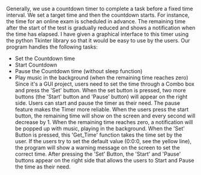 Generally, we use a countdown timer to complete a task before a fixed time interval. We set a target time and then the countdown starts. For instance, the time for an online exam is scheduled in advance. The remaining time after the start of the test is gradually reduced and shows a notification when the time has elapsed. I have given a graphical interface to this timer using the python Tkinter library so that it would be easy to use by the users.
Our program handles the following tasks:
*	Set the Countdown time
*	Start Countdown
*	Pause the Countdown time (without sleep function)
*   Play music in the background (when the remaining time reaches zero)
Since it's a GUI project, users need to set the time through a Combo box and press the 'Set' button. When the set button is pressed, two more buttons (the 'Start' button and 'Pause' button) will appear on the right side. Users can start and pause the timer as their need. The pause feature makes the Timer more reliable. When the users press the start button, the remaining time will show on the screen and every second will decrease by 1. When the remaining time reaches zero, a notification will be popped up with music, playing in the background. When the 'Set' Button is pressed, this 'Get_Time' function takes the time set by the user. If the users try to set the default value (0:0:0, see the yellow line), the program will show a warning message on the screen to set the correct time. After pressing the 'Set' Button, the 'Start' and 'Pause' buttons appear on the right side that allows the users to Start and Pause the time as their need.
